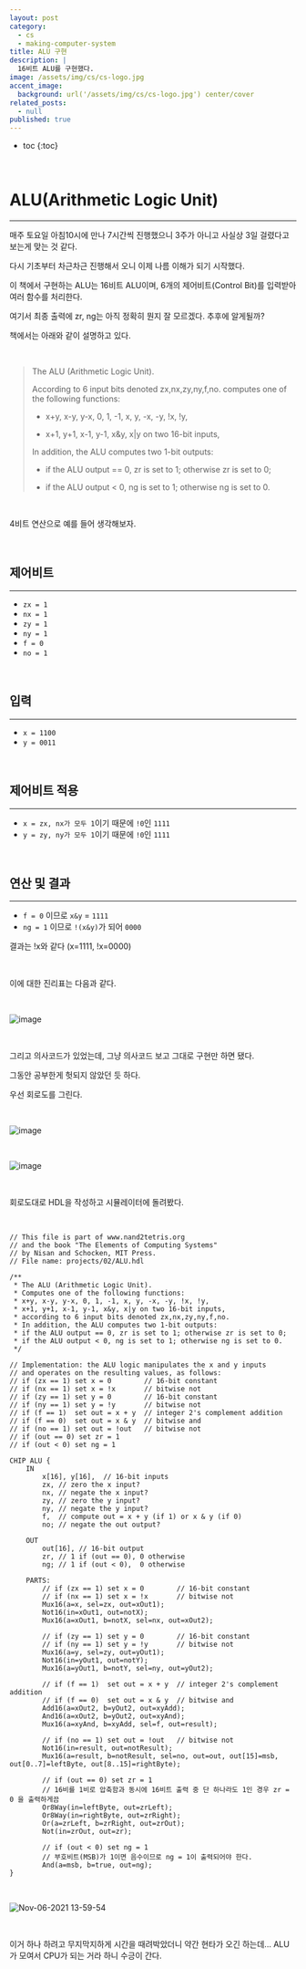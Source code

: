 ```yaml
---
layout: post
category:
  - cs
  - making-computer-system
title: ALU 구현
description: |
  16비트 ALU를 구현했다.
image: /assets/img/cs/cs-logo.jpg
accent_image:
  background: url('/assets/img/cs/cs-logo.jpg') center/cover
related_posts:
  - null
published: true
---
```


* toc
{:toc}

<br />

# ALU(Arithmetic Logic Unit)

---

매주 토요일 아침10시에 만나 7시간씩 진행했으니 3주가 아니고 사실상 3일 걸렸다고 보는게 맞는 것 같다.

다시 기초부터 차근차근 진행해서 오니 이제 나름 이해가 되기 시작했다.

이 책에서 구현하는 ALU는 16비트 ALU이며, 6개의 제어비트(Control Bit)를 입력받아 여러 함수를 처리한다.

여기서 최종 출력에 zr, ng는 아직 정확히 뭔지 잘 모르겠다. 추후에 알게될까?

책에서는 아래와 같이 설명하고 있다.

<br />

> The ALU (Arithmetic Logic Unit).
> 
> According to 6 input bits denoted zx,nx,zy,ny,f,no.
> computes one of the following functions:
> 
> - x+y, x-y, y-x, 0, 1, -1, x, y, -x, -y, !x, !y,
> 
> - x+1, y+1, x-1, y-1, x&y, x|y on two 16-bit inputs,
> 
> In addition, the ALU computes two 1-bit outputs:
> 
> - if the ALU output == 0, zr is set to 1; otherwise zr is set to 0;
> 
> - if the ALU output < 0, ng is set to 1; otherwise ng is set to 0.

<br />

4비트 연산으로 예를 들어 생각해보자.

<br />

## 제어비트

---

- `zx = 1`
- `nx = 1`
- `zy = 1`
- `ny = 1`
- `f = 0`
- `no = 1`

<br />

## 입력

---

- `x = 1100`
- `y = 0011`

<br />

## 제어비트 적용

---

- `x = zx, nx가 모두 1`이기 때문에 `!0`인 `1111`
- `y = zy, ny가 모두 1`이기 때문에 `!0`인 `1111`

<br />

## 연산 및 결과

---

- `f = 0` 이므로 `x&y` = `1111`
- `ng = 1` 이므로 `!(x&y)`가 되어 `0000`

결과는 !x와 같다 (x=1111, !x=0000)

<br />

이에 대한 진리표는 다음과 같다.

<br />

![image](https://user-images.githubusercontent.com/71188307/140598502-d2753f09-9588-4b6c-b459-2c02bd8b89df.png)

<br />

그리고 의사코드가 있었는데, 그냥 의사코드 보고 그대로 구현만 하면 됐다.

그동안 공부한게 헛되지 않았던 듯 하다.

우선 회로도를 그린다.

<br />

![image](https://user-images.githubusercontent.com/71188307/140598043-5d310d22-c9b2-41b0-913b-5918ca9e2d50.png)

<br />

![image](https://user-images.githubusercontent.com/71188307/140597778-111126a0-c528-4392-836b-584cebb43bfb.jpg)

<br />

회로도대로 HDL을 작성하고 시뮬레이터에 돌려봤다.

<br />

```text
// This file is part of www.nand2tetris.org
// and the book "The Elements of Computing Systems"
// by Nisan and Schocken, MIT Press.
// File name: projects/02/ALU.hdl

/**
 * The ALU (Arithmetic Logic Unit).
 * Computes one of the following functions:
 * x+y, x-y, y-x, 0, 1, -1, x, y, -x, -y, !x, !y,
 * x+1, y+1, x-1, y-1, x&y, x|y on two 16-bit inputs, 
 * according to 6 input bits denoted zx,nx,zy,ny,f,no.
 * In addition, the ALU computes two 1-bit outputs:
 * if the ALU output == 0, zr is set to 1; otherwise zr is set to 0;
 * if the ALU output < 0, ng is set to 1; otherwise ng is set to 0.
 */

// Implementation: the ALU logic manipulates the x and y inputs
// and operates on the resulting values, as follows:
// if (zx == 1) set x = 0        // 16-bit constant
// if (nx == 1) set x = !x       // bitwise not
// if (zy == 1) set y = 0        // 16-bit constant
// if (ny == 1) set y = !y       // bitwise not
// if (f == 1)  set out = x + y  // integer 2's complement addition
// if (f == 0)  set out = x & y  // bitwise and
// if (no == 1) set out = !out   // bitwise not
// if (out == 0) set zr = 1
// if (out < 0) set ng = 1

CHIP ALU {
    IN  
        x[16], y[16],  // 16-bit inputs        
        zx, // zero the x input?
        nx, // negate the x input?
        zy, // zero the y input?
        ny, // negate the y input?
        f,  // compute out = x + y (if 1) or x & y (if 0)
        no; // negate the out output?

    OUT 
        out[16], // 16-bit output
        zr, // 1 if (out == 0), 0 otherwise
        ng; // 1 if (out < 0),  0 otherwise

    PARTS:
        // if (zx == 1) set x = 0        // 16-bit constant
        // if (nx == 1) set x = !x       // bitwise not
        Mux16(a=x, sel=zx, out=xOut1);
        Not16(in=xOut1, out=notX);
        Mux16(a=xOut1, b=notX, sel=nx, out=xOut2);

        // if (zy == 1) set y = 0        // 16-bit constant
        // if (ny == 1) set y = !y       // bitwise not
        Mux16(a=y, sel=zy, out=yOut1);
        Not16(in=yOut1, out=notY);
        Mux16(a=yOut1, b=notY, sel=ny, out=yOut2);

        // if (f == 1)  set out = x + y  // integer 2's complement addition
        // if (f == 0)  set out = x & y  // bitwise and
        Add16(a=xOut2, b=yOut2, out=xyAdd);
        And16(a=xOut2, b=yOut2, out=xyAnd);
        Mux16(a=xyAnd, b=xyAdd, sel=f, out=result);

        // if (no == 1) set out = !out   // bitwise not
        Not16(in=result, out=notResult);
        Mux16(a=result, b=notResult, sel=no, out=out, out[15]=msb, out[0..7]=leftByte, out[8..15]=rightByte);

        // if (out == 0) set zr = 1
        // 16비를 1비로 압축함과 동시에 16비트 출력 중 단 하나라도 1인 경우 zr = 0 을 출력하게끔
        Or8Way(in=leftByte, out=zrLeft);
        Or8Way(in=rightByte, out=zrRight);
        Or(a=zrLeft, b=zrRight, out=zrOut);
        Not(in=zrOut, out=zr);

        // if (out < 0) set ng = 1
        // 부호비트(MSB)가 1이면 음수이므로 ng = 1이 출력되어야 한다.
        And(a=msb, b=true, out=ng);
}
```

<br />

![Nov-06-2021 13-59-54](https://user-images.githubusercontent.com/71188307/140598589-8b820504-2e65-4c80-bd52-a3e3e182e447.gif)

<br />

이거 하나 하려고 무지막지하게 시간을 때려박았더니 약간 현타가 오긴 하는데... ALU가 모여서 CPU가 되는 거라 하니 수긍이 간다.

<br />
